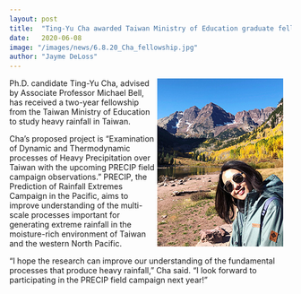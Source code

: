 ```yaml
---
layout: post
title:  "Ting-Yu Cha awarded Taiwan Ministry of Education graduate fellowship"
date:   2020-06-08 
image: "/images/news/6.8.20_Cha_fellowship.jpg"
author: "Jayme DeLoss"
---
```


<img src="/images/news/6.8.20_Cha_fellowship.jpg"
     alt="Ting-Yu's photo"
     style="float: right; margin-right: 15px;" />
     
Ph.D. candidate Ting-Yu Cha, advised by Associate Professor Michael Bell, has received a two-year fellowship from the Taiwan Ministry of Education to study heavy rainfall in Taiwan.

Cha’s proposed project is “Examination of Dynamic and Thermodynamic processes of Heavy Precipitation over Taiwan with the upcoming PRECIP field campaign observations.” PRECIP, the Prediction of Rainfall Extremes Campaign in the Pacific, aims to improve understanding of the multi-scale processes important for generating extreme rainfall in the moisture-rich environment of Taiwan and the western North Pacific. 

“I hope the research can improve our understanding of the fundamental processes that produce heavy rainfall,” Cha said. “I look forward to participating in the PRECIP field campaign next year!”
